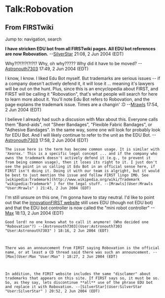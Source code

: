 # Talk:Robovation

## From FIRSTwiki

Jump to: navigation, search

**I have stricken EDU bot from all FIRSTwiki pages. All EDU bot references are now Robovation.** --[SilverStar](User:SilverStar "User:SilverStar") 21:08, 2 Jun 2004 (EDT)

Why?!?!?!?!?!?!? Why, oh why????? Why did it have to be moved? --[Astronouth7303](User:Astronouth7303 "User:Astronouth7303") 17:49, 2 Jun 2004 (EDT)

I know, I know. I liked Edu Bot myself. But trademarks are serious issues -- if a company doesn't actively defend it, it will lose it ... meaning it's lawyers will be out on the hunt. Plus, since this is an encyclopedia about FIRST, and FIRST will be calling it "Robovation", that's what people will search for here to learn more about it. You'll note Edu Bot refers to Robovation, and the page explains the trademark issue. Times are a changin' :D --[Mrawls](User:Mrawls "User:Mrawls") 17:54, 2 Jun 2004 (EDT)

I believe I already had such a discusion with Max about this. Everyone calls them "Band-aids", not "Sheer Bandages", "Flexible Fabric Bandages", or "Adhesive Bandages". In the same way, some one will look for probably look for EDU Bot. And I will likely continue to refer to the unit as the EDU Bot. --[Astronouth7303](User:Astronouth7303 "User:Astronouth7303") 17:58, 2 Jun 2004 (EDT)

```
The issue here is the term has become common usage. It is similar with 'Xeorox.' This is a specific legal concept ... and if the company who owns the trademark doesn't actively defend it (e.g., to prevent it from being common usage), then it loses its right to it. I just don't see the point in us calling it Edu Bot in an official sense here, if FIRST isn't doing it. Doing it with our team is algright, but it would be best to just mention the issue and follow FIRST lingo IMO. See [wikipedia:Trademark](http://www.wikipedia.org/wiki/Trademark "wikipedia:Trademark" ) for the legal stuff. --[Mrawls](User:Mrawls "User:Mrawls" ) 21:43, 2 Jun 2004 (EDT) 
```

I'm still unsure on this one, I'm gonna have to stay neutral. I'd like to point out that the [innovationFIRST website](http://innovationfirst.com/FIRSTRobotics/edu-kits.htm "http://innovationfirst.com/FIRSTRobotics/edu-kits.htm") still uses EDU (though not EDU bot) and that the EDU bot controller is now called the "mini robot controller" --[Max](User:Max "User:Max") 18:13, 2 Jun 2004 (EDT)

```
Good lord! no one knows what to call it anymore! (Who decided one "Robovation"?) --[Astronouth7303](User:Astronouth7303 "User:Astronouth7303" ) 18:16, 2 Jun 2004 (EDT) 



There was an announcement from FIRST saying Robovation is the official name, or at least a CD thread said there was such an announcement. --[Max](User:Max "User:Max" ) 18:27, 2 Jun 2004 (EDT) 



In addition, the FIRST website includes the same "disclamer" about trademarks that appears on this site. If FIRST says so, it must be so. So, as they say, lets discontinue **all** use of the phrase EDU bot and replace it with Robovation. --[SilverStar](User:SilverStar "User:SilverStar" ) 20:52, 2 Jun 2004 (EDT) 
```
